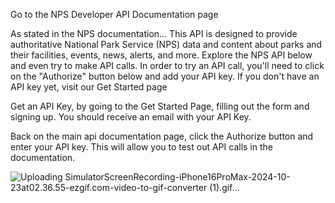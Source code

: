 Go to the NPS Developer API Documentation page

As stated in the NPS documentation...
This API is designed to provide authoritative National Park Service (NPS) data and content about parks and their facilities, events, news, alerts, and more. Explore the NPS API below and even try to make API calls. In order to try an API call, you'll need to click on the "Authorize" button below and add your API key. If you don't have an API key yet, visit our Get Started page


Get an API Key, by going to the Get Started Page, filling out the form and signing up. You should receive an email with your API Key.


Back on the main api documentation page, click the Authorize button and enter your API key. This will allow you to test out API calls in the documentation.

![Uploading SimulatorScreenRecording-iPhone16ProMax-2024-10-23at02.36.55-ezgif.com-video-to-gif-converter (1).gif…]()

